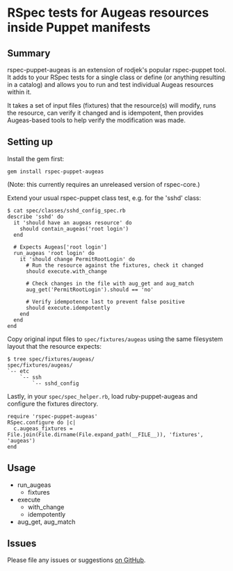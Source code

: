 # RSpec tests for Augeas resources inside Puppet manifests

## Summary

rspec-puppet-augeas is an extension of rodjek's popular rspec-puppet tool.  It
adds to your RSpec tests for a single class or define (or anything resulting in
a catalog) and allows you to run and test individual Augeas resources within it.

It takes a set of input files (fixtures) that the resource(s) will modify, runs
the resource, can verify it changed and is idempotent, then provides
Augeas-based tools to help verify the modification was made.

## Setting up

Install the gem first:

    gem install rspec-puppet-augeas

(Note: this currently requires an unreleased version of rspec-core.)

Extend your usual rspec-puppet class test, e.g. for the 'sshd' class:

    $ cat spec/classes/sshd_config_spec.rb
    describe 'sshd' do
      it 'should have an augeas resource' do
        should contain_augeas('root login')
      end

      # Expects Augeas['root login']
      run_augeas 'root login' do
        it 'should change PermitRootLogin' do
          # Run the resource against the fixtures, check it changed
          should execute.with_change

          # Check changes in the file with aug_get and aug_match
          aug_get('PermitRootLogin').should == 'no'

          # Verify idempotence last to prevent false positive
          should execute.idempotently
        end
      end
    end

Copy original input files to `spec/fixtures/augeas` using the same filesystem
layout that the resource expects:

    $ tree spec/fixtures/augeas/
    spec/fixtures/augeas/
    `-- etc
        `-- ssh
            `-- sshd_config


Lastly, in your `spec/spec_helper.rb`, load ruby-puppet-augeas and configure the
fixtures directory.

    require 'rspec-puppet-augeas'
    RSpec.configure do |c|
      c.augeas_fixtures = File.join(File.dirname(File.expand_path(__FILE__)), 'fixtures', 'augeas')
    end

## Usage

* run_augeas
  * fixtures
* execute
  * with_change
  * idempotently
* aug_get, aug_match

## Issues

Please file any issues or suggestions [on GitHub](https://github.com/domcleal/rspec-puppet-augeas/issues).

